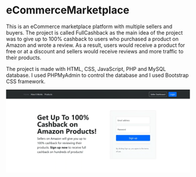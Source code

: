 # eCommerceMarketplace
This is an eCommerce marketplace platform with multiple sellers and buyers. The project is called FullCashback as the main idea of the project was to give up to 100% cashback to users who purchased a product on Amazon and wrote a review. As a result, users would receive a product for free or at a discount and sellers would receive reviews and more traffic to their products. 

The project is made with HTML, CSS, JavaScript, PHP and MySQL database. I used PHPMyAdmin to control the database and I used Bootstrap CSS framework.

[![alt text](https://github.com/CoderEren/eCommerceMarketplace/blob/main/fullcashback.png?raw=true)](https://www.youtube.com/watch?v=WgNyWK74WpA)
